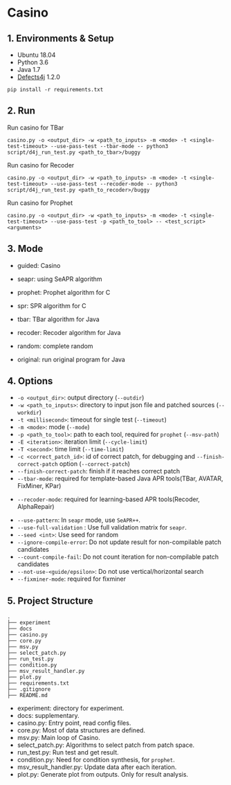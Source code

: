 # Casino

## 1. Environments & Setup

- Ubuntu 18.04
- Python 3.6
- Java 1.7
- [Defects4j](https://github.com/rjust/defects4j) 1.2.0

```shell
pip install -r requirements.txt
```


## 2. Run


Run casino for TBar
```
casino.py -o <output_dir> -w <path_to_inputs> -m <mode> -t <single-test-timeout> --use-pass-test --tbar-mode -- python3 script/d4j_run_test.py <path_to_tbar>/buggy
```

Run casino for Recoder
```
casino.py -o <output_dir> -w <path_to_inputs> -m <mode> -t <single-test-timeout> --use-pass-test --recoder-mode -- python3 script/d4j_run_test.py <path_to_recoder>/buggy
```

Run casino for Prophet

```
casino.py -o <output_dir> -w <path_to_inputs> -m <mode> -t <single-test-timeout> --use-pass-test -p <path_to_tool> -- <test_script> <arguments>
```

## 3. Mode
* guided: Casino
* seapr: using SeAPR algorithm

* prophet: Prophet algorithm for C
* spr: SPR algorithm for C
* tbar: TBar algorithm for Java
* recoder: Recoder algorithm for Java

* random: complete random
* original: run original program for Java

## 4. Options
* `-o <output_dir>`: output directory (`--outdir`)
* `-w <path_to_inputs>`: directory to input json file and patched sources (`--workdir`)
* `-t <millisecond>`: timeout for single test (`--timeout`)
* `-m <mode>`: mode (`--mode`)
* `-p <path_to_tool>`: path to each tool, required for `prophet` (`--msv-path`)
* `-E <iteration>`: iteration limit (`--cycle-limit`)
* `-T <second>`: time limit (`--time-limit`)
* `-c <correct_patch_id>`: id of correct patch, for debugging and `--finish-correct-patch` option (`--correct-patch`)
* `--finish-correct-patch`: finish if it reaches correct patch
* `--tbar-mode`: required for template-based Java APR tools(TBar, AVATAR, FixMiner, KPar)
- `--recoder-mode`: required for learning-based APR tools(Recoder, AlphaRepair)
* `--use-pattern`: In `seapr` mode, use `SeAPR++`.
* `--use-full-validation` : Use full validation matrix for `seapr`.
* `--seed <int>`: Use seed for random
* `--ignore-compile-error`: Do not update result for non-compilable patch candidates
* `--count-compile-fail`: Do not count iteration for non-compilable patch candidates
* `--not-use-<guide/epsilon>`: Do not use vertical/horizontal search
* `--fixminer-mode`: required for fixminer

## 5. Project Structure
```
.
├── experiment
├── docs
├── casino.py
├── core.py
├── msv.py
├── select_patch.py
├── run_test.py
├── condition.py
├── msv_result_handler.py
├── plot.py
├── requirements.txt
├── .gitignore
├── README.md
```

* experiment: directory for experiment.
* docs: supplementary.
* casino.py: Entry point, read config files.
* core.py: Most of data structures are defined.
* msv.py: Main loop of Casino.
* select_patch.py: Algorithms to select patch from patch space.
* run_test.py: Run test and get result.
* condition.py: Need for condition synthesis, for `prophet`.
* msv_result_handler.py: Update data after each iteration.
* plot.py: Generate plot from outputs. Only for result analysis.
